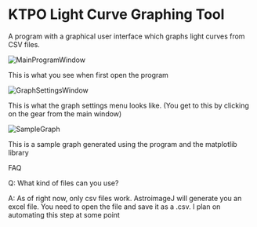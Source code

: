 # KTPO Light Curve Graphing Tool
A program with a graphical user interface which graphs light curves from CSV files.


![MainProgramWindow](https://user-images.githubusercontent.com/80981618/170774513-e6003a4f-7e5e-49f9-bf50-b96ec6c0ed8f.JPG)

This is what you see when first open the program

![GraphSettingsWindow](https://user-images.githubusercontent.com/80981618/170774730-a5dd233e-2bd4-407c-a27e-3659d95fe3e2.JPG)

This is what the graph settings menu looks like. (You get to this by clicking on the gear from the main window)

![SampleGraph](https://user-images.githubusercontent.com/80981618/170774874-47daef6e-d670-4845-aa8b-eebb64408f19.JPG)

This is a sample graph generated using the program and the matplotlib library


FAQ


Q: What kind of files can you use?


A: As of right now, only csv files work. AstroimageJ will generate you an excel file. You need to open the file and save it as a .csv. I plan on automating this step at some point

